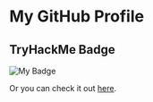  <!--START_SECTION:waka-->
<!--END_SECTION:waka-->
# My GitHub Profile

## TryHackMe Badge

![My Badge](https://tryhackme.com/api/v2/badges/public-profile?userPublicId=2383570)

Or you can check it out [here](https://tryhackme.com/api/v2/badges/public-profile?userPublicId=2383570).
